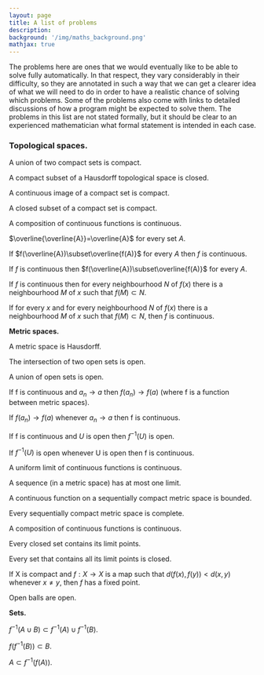 ```yaml
---
layout: page
title: A list of problems
description:
background: '/img/maths_background.png'
mathjax: true
--- 
```


The problems here are ones that we would eventually like to be able to solve fully automatically. In that respect, they vary considerably in their difficulty, so they are annotated in such a way that we can get a clearer idea of what we will need to do in order to have a realistic chance of solving which problems. Some of the problems also come with links to detailed discussions of how a program might be expected to solve them. The problems in this list are not stated formally, but it should be clear to an experienced mathematician what formal statement is intended in each case.

<h3>Topological spaces.</h3>

A union of two compact sets is compact.

A compact subset of a Hausdorff topological space is closed.

A continuous image of a compact set is compact.

A closed subset of a compact set is compact.

A composition of continuous functions is continuous.

$\overline{\overline{A}}=\overline{A}$ for every set $A$.

If $f(\overline{A})\subset\overline{f(A)}$ for every $A$ then $f$ is continuous.

If $f$ is continuous then $f(\overline{A})\subset\overline{f(A)}$ for every $A$.

If $f$ is continuous then for every neighbourhood $N$ of $f(x)$ there is a neighbourhood $M$ of $x$ such that $f(M)\subset N$.

If for every $x$ and for every neighbourhood $N$ of $f(x)$ there is a neighbourhood $M$ of $x$ such that $f(M)\subset N$, then $f$ is continuous.

<strong>Metric spaces.</strong>

A metric space is Hausdorff.

The intersection of two open sets is open.

A union of open sets is open.

If f is continuous and $a_n\to a$ then $f(a_n)\to f(a)$ (where f is a function between metric spaces).

If $f(a_n)\to f(a)$ whenever $a_n\to a$ then f is continuous.

If f is continuous and $U$ is open then $f^{-1}(U)$ is open.

If $f^{-1}(U)$ is open whenever U is open then f is continuous.

A uniform limit of continuous functions is continuous.

A sequence (in a metric space) has at most one limit.

A continuous function on a sequentially compact metric space is bounded.

Every sequentially compact metric space is complete.

A composition of continuous functions is continuous.

Every closed set contains its limit points.

Every set that contains all its limit points is closed.

If X is compact and $f:X\to X$ is a map such that $d(f(x),f(y)) < d(x,y)$ whenever $x\ne y,$ then $f$ has a fixed point.

Open balls are open.

<strong>Sets.</strong>

$f^{-1}(A\cup B)\subset f^{-1}(A)\cup f^{-1}(B).$

$f(f^{-1}(B))\subset B.$

$A\subset f^{-1}(f(A)).$

